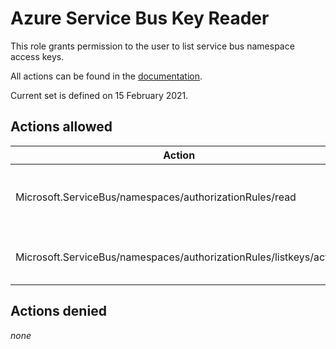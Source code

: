 # Azure Service Bus Key Reader

This role grants permission to the user to list service bus namespace access keys.

All actions can be found in the [documentation](https://docs.microsoft.com/en-us/azure/role-based-access-control/resource-provider-operations#microsoftservicebus).

Current set is defined on 15 February 2021.

## Actions allowed

| Action | Description |
|-|-|
| Microsoft.ServiceBus/namespaces/authorizationRules/read | Get the list of Namespaces Authorization Rules description. |
| Microsoft.ServiceBus/namespaces/authorizationRules/listkeys/action | Get the Connection String to the Namespace |

## Actions denied

_none_
